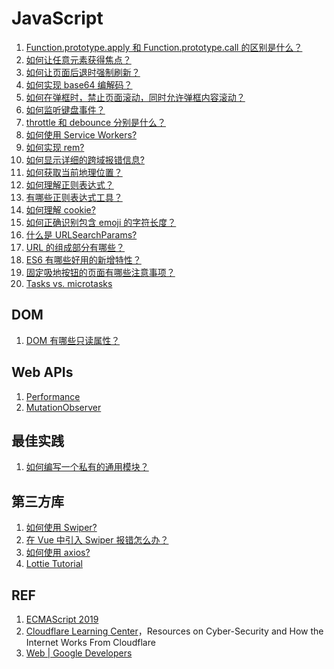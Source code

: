 # JavaScript

1. [Function.prototype.apply 和 Function.prototype.call 的区别是什么？](./apply-vs-call.md)
1. [如何让任意元素获得焦点？](./javascript_focus.md)
1. [如何让页面后退时强制刷新？](./javascript_nav-refresh.md)
1. [如何实现 base64 编解码？](./javascript_base64-encode.md)
1. [如何在弹框时，禁止页面滚动，同时允许弹框内容滚动？](./javascript_modal-scroll.md)
1. [如何监听键盘事件？](./javascript_keyboard-events.md)
1. [throttle 和 debounce 分别是什么？](./js_throttle-vs-debounce.md)
1. [如何使用 Service Workers?](./js_service-worker.md)
1. [如何实现 rem?](./js_rem.md)
1. [如何显示详细的跨域报错信息?](./js_error-detail-other-domains.md)
1. [如何获取当前地理位置？](./js_geolocation.md)
1. [如何理解正则表达式？](./js_regexp.md)
1. [有哪些正则表达式工具？](./regexp-tools.md)
1. [如何理解 cookie?](./js_cookie.md)
1. [如何正确识别包含 emoji 的字符长度？](./emoji-string.md)
1. [什么是 URLSearchParams?](./about-urlsearchparams.md)
1. [URL 的组成部分有哪些？](./about-url.md)
1. [ES6 有哪些好用的新增特性？](./es6-tips.md)
1. [固定吸地按钮的页面有哪些注意事项？](./fixed-footer-button-tips.md)
1. [Tasks vs. microtasks](./tasks-microtasks.md)

## DOM

1. [DOM 有哪些只读属性？](./dom-readonly-properties.md)

## Web APIs

1. [Performance](./performance.md)
1. [MutationObserver](./mutationobserver.md)

## 最佳实践

1. [如何编写一个私有的通用模块？](./bp-private-package.md)

## 第三方库

1. [如何使用 Swiper?](./swiper-usage.md)
1. [在 Vue 中引入 Swiper 报错怎么办？ ](./swiper-error.md)
1. [如何使用 axios?](./axios-usage.md)
1. [Lottie Tutorial](./js_lottie-tutorial.md)

## REF

1. [ECMAScript 2019][2]
1. [Cloudflare Learning Center][3]，Resources on Cyber-Security and How the Internet Works From Cloudflare
1. [Web | Google Developers][4]

[1]: https://www.ecma-international.org/publications/standards/Ecma-262.htm "Standard ECMA-262"
[2]: https://www.ecma-international.org/ecma-262/10.0/index.html#Title "ECMAScript 2019"
[3]: https://www.cloudflare.com/learning/ "Cloudflare Learning Center"
[4]: https://developers.google.cn/web "Web | Google Developers"
